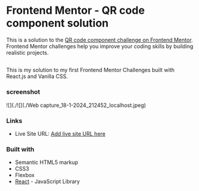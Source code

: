 # Frontend Mentor - QR code component solution

This is a solution to the [QR code component challenge on Frontend Mentor](https://www.frontendmentor.io/challenges/qr-code-component-iux_sIO_H). Frontend Mentor challenges help you improve your coding skills by building realistic projects. 

## 
 This is my solution to my first Frontend Mentor Challenges built with React.js and Vanilla CSS.

### screenshot
![](./![](./Web capture_18-1-2024_212452_localhost.jpeg)

### Links 

- Live Site URL: [Add live site URL here](https://qr-code-solution-gamma.vercel.app)

### Built with
- Semantic HTML5 markup
- CSS3
- Flexbox
- [React](https://react.dev) - JavaScript Library

